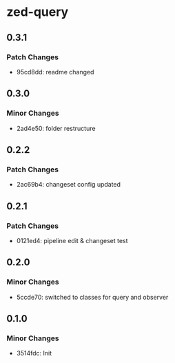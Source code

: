 # zed-query

## 0.3.1

### Patch Changes

- 95cd8dd: readme changed

## 0.3.0

### Minor Changes

- 2ad4e50: folder restructure

## 0.2.2

### Patch Changes

- 2ac69b4: changeset config updated

## 0.2.1

### Patch Changes

- 0121ed4: pipeline edit & changeset test

## 0.2.0

### Minor Changes

- 5ccde70: switched to classes for query and observer

## 0.1.0

### Minor Changes

- 3514fdc: Init
